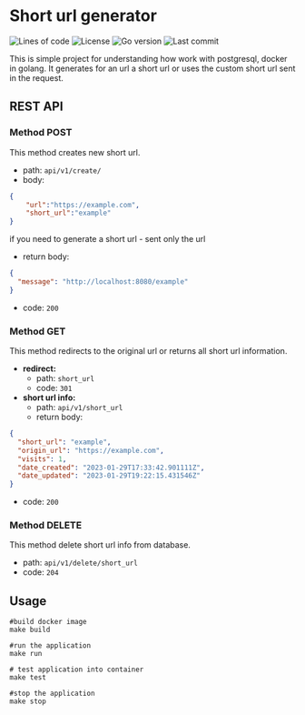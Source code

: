 # Short url generator

![Lines of code](https://img.shields.io/tokei/lines/github/gudimz/urlshortener)
![License](https://img.shields.io/github/license/gudimz/urlShortener)
![Go version](https://img.shields.io/github/go-mod/go-version/gudimz/urlshortener)
![Last commit](https://img.shields.io/github/last-commit/gudimz/urlshortener)

This is simple project for understanding how work with postgresql, docker in golang. It generates for an url a short url or uses 
the custom short url sent in the request.
## REST API
### Method POST
This method creates new short url.
- path: `api/v1/create/`
- body:
```json
{
    "url":"https://example.com",
    "short_url":"example"
}
```
if you need to generate a short url - sent only the url
- return body:
```json
{
  "message": "http://localhost:8080/example"
}
```
- code: `200`
### Method GET
This method redirects to the original url or returns all short url information.
- **redirect:**
  - path: `short_url`
  - code: `301`
- **short url info:**
    - path: `api/v1/short_url`
    - return body:
```json
{
  "short_url": "example",
  "origin_url": "https://example.com",
  "visits": 1,
  "date_created": "2023-01-29T17:33:42.901111Z",
  "date_updated": "2023-01-29T19:22:15.431546Z"
}
```
- code: `200`
### Method DELETE
This method delete short url info from database.
- path: `api/v1/delete/short_url`
- code: `204`
## Usage
```shell
#build docker image
make build

#run the application
make run

# test application into container
make test

#stop the application
make stop
```